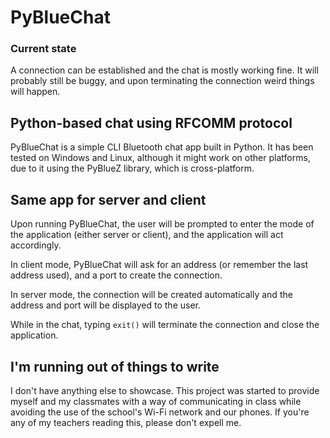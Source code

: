 # PyBlueChat

### Current state

A connection can be established and the chat is mostly working fine. It will probably still be buggy, and upon terminating the connection weird things will happen.

## Python-based chat using RFCOMM protocol

PyBlueChat is a simple CLI Bluetooth chat app built in Python. It has been tested on Windows and Linux, although it might work on other platforms, due to it using the PyBlueZ library, which is cross-platform.

## Same app for server and client

Upon running PyBlueChat, the user will be prompted to enter the mode of the application (either server or client), and the application will act accordingly.

In client mode, PyBlueChat will ask for an address (or remember the last address used), and a port to create the connection.

In server mode, the connection will be created automatically and the address and port will be displayed to the user.

While in the chat, typing `exit()` will terminate the connection and close the application.

## I'm running out of things to write

I don't have anything else to showcase. This project was started to provide myself and my classmates with a way of communicating in class while avoiding the use of the school's Wi-Fi network and our phones. If you're any of my teachers reading this, please don't expell me.
